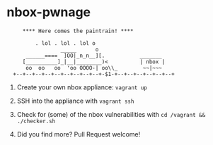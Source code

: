 # nbox-pwnage
```
     **** Here comes the paintrain! ****

         . lol . lol . lol o
                 _____      o
      ______====  ]OO|_n_n__][.           _______
     [__________]_|__|________)<          | nbox |
      oo  oo   oo  'oo OOOO-| oo\\_        ~~|~~~
  +--+--+--+--+--+--+--+--+--+-$1-+--+--+--+--+--+--+
```

1. Create your own nbox appliance: ```vagrant up```

2. SSH into the appliance with ```vagrant ssh```

3. Check for (some) of the nbox vulnerabilities with ```cd /vagrant && ./checker.sh```

4. Did you find more? Pull Request welcome!
